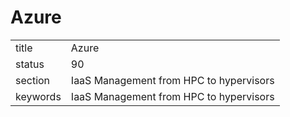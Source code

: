 # Azure


|          |                                         |
| -------- | --------------------------------------- |
| title    | Azure                                   | 
| status   | 90                                      |
| section  | IaaS Management from HPC to hypervisors |
| keywords | IaaS Management from HPC to hypervisors |


